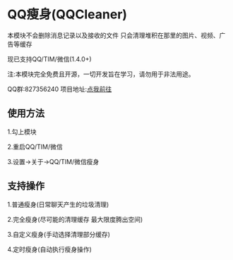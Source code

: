 # QQ瘦身(QQCleaner)
本模块不会删除消息记录以及接收的文件 只会清理堆积在那里的图片、视频、广告等缓存

现已支持QQ/TIM/微信(1.4.0+)

注:本模块完全免费且开源，一切开发旨在学习，请勿用于非法用途。

QQ群:827356240  项目地址:[点我前往](https://github.com/KyuubiRan/QQCleaner)


## 使用方法
1.勾上模块

2.重启QQ/TIM/微信

3.设置->关于->QQ/TIM/微信瘦身

## 支持操作
1.普通瘦身(日常聊天产生的垃圾清理)

2.完全瘦身(尽可能的清理缓存 最大限度腾出空间)

3.自定义瘦身(手动选择清理部分缓存)

4.定时瘦身(自动执行瘦身操作)
